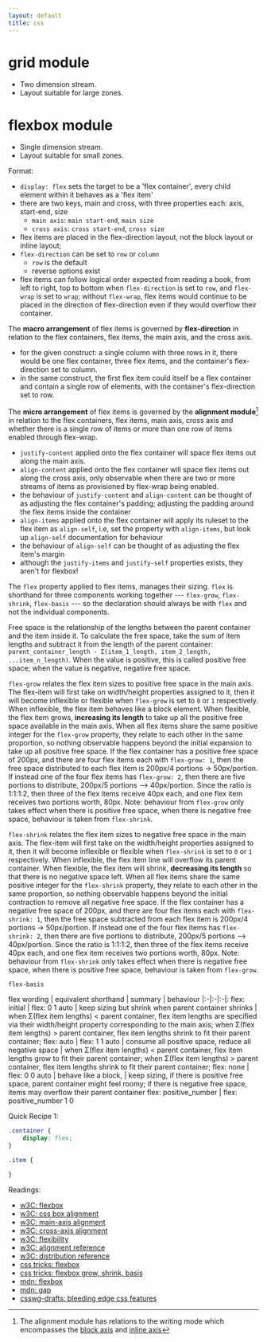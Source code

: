 ```yaml
---
layout: default
title: css
---
```


# grid module
- Two dimension stream.
- Layout suitable for large zones.

# flexbox module
- Single dimension stream.
- Layout suitable for small zones.

Format:
- `display: flex` sets the target to be a 'flex container', every child element within it behaves as a 'flex item' 
- there are two keys, main and cross, with three properties each: axis, start-end, size
  - `main axis`: `main start-end`, `main size`
  - `cross axis`: `cross start-end`, `cross size`
- flex items are placed in the flex-direction layout, not the block layout or inline layout; 
- `flex-direction` can be set to `row` or `column`
  - `row` is the default
  - reverse options exist
- flex items can follow logical order expected from reading a book, from left to right, top to bottom when `flex-direction` is set to `row`, and `flex-wrap` is set to `wrap`; without `flex-wrap`, flex items would continue to be placed in the direction of flex-direction even if they would overflow their container.

The __macro arrangement__ of flex items is governed by __flex-direction__ in relation to the flex containers, flex items, the main axis, and the cross axis.
- for the given construct: a single column with three rows in it, there would be one flex container, three flex items, and the container's flex-direction set to column.
- in the same construct, the first flex item could itself be a flex container and contain a single row of elements, with the container's flex-direction set to row.

The __micro arrangement__ of flex items is governed by the __alignment module__[^1] in relation to the flex containers, flex items, main axis, cross axis and whether there is a single row of items or more than one row of items enabled through flex-wrap.
- `justify-content` applied onto the flex container will space flex items out along the main axis.
- `align-content` applied onto the flex container will space flex items out along the cross axis, only observable when there are two or more streams of items as provisioned by flex-wrap being enabled.
- the behaviour of `justify-content` and `align-content` can be thought of as adjusting the flex container's padding; adjusting the padding around the flex items inside the container
- `align-items` applied onto the flex container will apply its ruleset to the flex item as `align-self`, i.e, set the property with `align-items`, but look up `align-self` documentation for behaviour
- the behaviour of `align-self` can be thought of as adjusting the flex item's margin
- although the `justify-items` and `justify-self` properties exists, they aren't for flexbox!

[^1]: The alignment module has relations to the writing mode which encompasses the [block axis](https://www.w3.org/TR/css-writing-modes-4/#block-axis) and [inline axis](https://www.w3.org/TR/css-writing-modes-4/#inline-axis)

The `flex` property applied to flex items, manages their sizing.  `flex` is shorthand for three components working together --- `flex-grow`, `flex-shrink`, `flex-basis` --- so the declaration should always be with `flex` and not the individual components.

Free space is the relationship of the lengths between the parent container and the item inside it.  To calculate the free space, take the sum of item lengths and subtract it from the length of the parent container: `parent_container_length - Σ(item_1_length, item_2_length, ...item_n_length)`.  When the value is positive, this is called positive free space; when the value is negative, negative free space.

`flex-grow` relates the flex item sizes to positive free space in the main axis. The flex-item will first take on width/height properties assigned to it, then it will become inflexible or flexible when `flex-grow` is set to `0` or `1` respectively.  When inflexible, the flex item behaves like a block element.  When flexible, the flex item grows, __increasing its length__ to take up all the positive free space available in the main axis.  When all flex items share the same positive integer for the `flex-grow` property, they relate to each other in the same proportion, so nothing observable happens beyond the initial expansion to take up all positive free space.  If the flex container has a positive free space of 200px, and there are four flex items each with `flex-grow: 1`, then the free space distributed to each flex item is 200px/4 portions -> 50px/portion.  If instead one of the four flex items has `flex-grow: 2`, then there are five portions to distribute, 200px/5 portions --> 40px/portion.  Since the ratio is 1:1:1:2, then three of the flex items receive 40px each, and one flex item receives two portions worth, 80px.  Note: behaviour from `flex-grow` only takes effect when there is positive free space, when there is negative free space, behaviour is taken from `flex-shrink`.

`flex-shrink` relates the flex item sizes to negative free space in the main axis.  The flex-item will first take on the width/height properties assigned to it, then it will become inflexible or flexible when `flex-shrink` is set to `0` or `1` respectively.  When inflexible, the flex item line will overflow its parent container.  When flexible, the flex item will shrink, __decreasing its length__ so that there is no negative space left.  When all flex items share the same positive integer for the `flex-shrink` property, they relate to each other in the same proportion, so nothing observable happens beyond the initial contraction to remove all negative free space.  If the flex container has a negative free space of 200px, and there are four flex items each with `flex-shrink: 1`, then the free space subtracted from each flex item is 200px/4 portions -> 50px/portion.  If instead one of the four flex items has `flex-shrink: 2`, then there are five portions to distribute, 200px/5 portions --> 40px/portion.  Since the ratio is 1:1:1:2, then three of the flex items receive 40px each, and one flex item receives two portions worth, 80px.  Note: behaviour from `flex-shrink` only takes effect when there is negative free space, when there is positive free space, behaviour is taken from `flex-grow`.

`flex-basis`

flex wording | equivalent shorthand | summary | behaviour
|:-|:-|:-|:
flex: initial | flex: 0 1 auto | keep sizing but shrink when parent container shrinks | when Σ(flex item lengths) < parent container, flex item lengths are specified via their width/height property corresponding to the main axis; when Σ(flex item lengths) > parent container, flex item lengths shrink to fit their parent container; 
flex: auto | flex: 1 1 auto | consume all positive space, reduce all negative space | when Σ(flex item lengths) < parent container, flex item lengths grow to fit their parent container; when Σ(flex item lengths) > parent container, flex item lengths shrink to fit their parent container;
flex: none | flex: 0 0 auto | behave like a block, | keep sizing, if there is positive free space, parent container might feel roomy; if there is negative free space, items may overflow their parent container
flex: positive_number | flex: positive_number 1 0

Quick Recipe 1:
```css
.container {
    display: flex;
}

.item {
    
}
```


Readings:
- [w3C: flexbox](https://www.w3.org/TR/css-flexbox/)
- [w3C: css box alignment](https://www.w3.org/TR/css-align/)
- [w3C: main-axis alignment](https://www.w3.org/TR/css-flexbox/#justify-content-property)
- [w3C: cross-axis alignment](https://www.w3.org/TR/css-flexbox/#justify-content-property)
- [w3C: flexibility](https://www.w3.org/TR/css-flexbox/#flexibility)
- [w3C: alignment reference](https://www.w3.org/TR/css-align/#overview)
- [w3C: distribution reference](https://www.w3.org/TR/css-align/#distribution-values)
- [css tricks: flexbox](https://css-tricks.com/snippets/css/a-guide-to-flexbox/)
- [css tricks: flexbox grow, shrink, basis](https://css-tricks.com/understanding-flex-grow-flex-shrink-and-flex-basis/)
- [mdn: flexbox](https://developer.mozilla.org/en-US/docs/Web/CSS/CSS_flexible_box_layout/Basic_concepts_of_flexbox)
- [mdn: gap](https://developer.mozilla.org/en-US/docs/Web/CSS/gap)
- [csswg-drafts: bleeding edge css features](https://github.com/w3c/csswg-drafts)